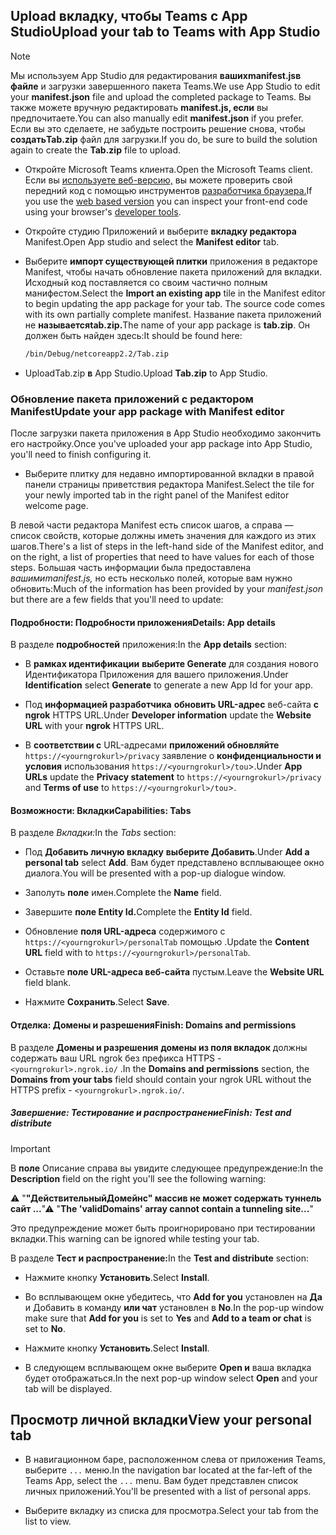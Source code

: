 ## <a name="upload-your-tab-to-teams-with-app-studio"></a><span data-ttu-id="bb6ca-101">Upload вкладку, чтобы Teams с App Studio</span><span class="sxs-lookup"><span data-stu-id="bb6ca-101">Upload your tab to Teams with App Studio</span></span>

>[!NOTE]
> <span data-ttu-id="bb6ca-102">Мы используем App Studio для редактирования **вашихmanifest.jsв файле** и загрузки завершенного пакета Teams.</span><span class="sxs-lookup"><span data-stu-id="bb6ca-102">We use App Studio to edit your **manifest.json** file and upload the completed package to Teams.</span></span> <span data-ttu-id="bb6ca-103">Вы также можете вручную редактировать **manifest.js, если** вы предпочитаете.</span><span class="sxs-lookup"><span data-stu-id="bb6ca-103">You can also manually edit **manifest.json** if you prefer.</span></span> <span data-ttu-id="bb6ca-104">Если вы это сделаете, не забудьте построить решение снова, чтобы **создатьTab.zip** файл для загрузки.</span><span class="sxs-lookup"><span data-stu-id="bb6ca-104">If you do, be sure to build the solution again to create the **Tab.zip** file to upload.</span></span>

- <span data-ttu-id="bb6ca-105">Откройте Microsoft Teams клиента.</span><span class="sxs-lookup"><span data-stu-id="bb6ca-105">Open the Microsoft Teams client.</span></span> <span data-ttu-id="bb6ca-106">Если вы [используете веб-версию,](https://teams.microsoft.com) вы можете проверить свой передний код с помощью инструментов [разработчика браузера.](~/tabs/how-to/developer-tools.md)</span><span class="sxs-lookup"><span data-stu-id="bb6ca-106">If you use the [web based version](https://teams.microsoft.com) you can inspect your front-end code using your browser's [developer tools](~/tabs/how-to/developer-tools.md).</span></span>

- <span data-ttu-id="bb6ca-107">Откройте студию Приложений и выберите **вкладку редактора** Manifest.</span><span class="sxs-lookup"><span data-stu-id="bb6ca-107">Open App studio and select the **Manifest editor** tab.</span></span>

- <span data-ttu-id="bb6ca-108">Выберите **импорт существующей плитки** приложения в редакторе Manifest, чтобы начать обновление пакета приложений для вкладки. Исходный код поставляется со своим частично полным манифестом.</span><span class="sxs-lookup"><span data-stu-id="bb6ca-108">Select the **Import an existing app** tile in the Manifest editor to begin updating the app package for your tab. The source code comes with its own partially complete manifest.</span></span> <span data-ttu-id="bb6ca-109">Название пакета приложений не **называетсяtab.zip.**</span><span class="sxs-lookup"><span data-stu-id="bb6ca-109">The name of your app package is **tab.zip**.</span></span> <span data-ttu-id="bb6ca-110">Он должен быть найден здесь:</span><span class="sxs-lookup"><span data-stu-id="bb6ca-110">It should be found here:</span></span>

    ```bash
    /bin/Debug/netcoreapp2.2/Tab.zip
    ```

- <span data-ttu-id="bb6ca-111">UploadTab.zip **в** App Studio.</span><span class="sxs-lookup"><span data-stu-id="bb6ca-111">Upload **Tab.zip** to App Studio.</span></span>

### <a name="update-your-app-package-with-manifest-editor"></a><span data-ttu-id="bb6ca-112">Обновление пакета приложений с редактором Manifest</span><span class="sxs-lookup"><span data-stu-id="bb6ca-112">Update your app package with Manifest editor</span></span>

<span data-ttu-id="bb6ca-113">После загрузки пакета приложения в App Studio необходимо закончить его настройку.</span><span class="sxs-lookup"><span data-stu-id="bb6ca-113">Once you've uploaded your app package into App Studio, you'll need to finish configuring it.</span></span>

- <span data-ttu-id="bb6ca-114">Выберите плитку для недавно импортированной вкладки в правой панели страницы приветствия редактора Manifest.</span><span class="sxs-lookup"><span data-stu-id="bb6ca-114">Select the tile for your newly imported tab in the right panel of the Manifest editor welcome page.</span></span>

<span data-ttu-id="bb6ca-115">В левой части редактора Manifest есть список шагов, а справа — список свойств, которые должны иметь значения для каждого из этих шагов.</span><span class="sxs-lookup"><span data-stu-id="bb6ca-115">There's a list of steps in the left-hand side of the Manifest editor, and on the right, a list of properties that need to have values for each of those steps.</span></span> <span data-ttu-id="bb6ca-116">Большая часть информации была предоставлена *вашимиmanifest.js,* но есть несколько полей, которые вам нужно обновить:</span><span class="sxs-lookup"><span data-stu-id="bb6ca-116">Much of the information has been provided by your *manifest.json* but there are a few fields that you'll need to update:</span></span>

#### <a name="details-app-details"></a><span data-ttu-id="bb6ca-117">Подробности: Подробности приложения</span><span class="sxs-lookup"><span data-stu-id="bb6ca-117">Details: App details</span></span>

<span data-ttu-id="bb6ca-118">В разделе **подробностей** приложения:</span><span class="sxs-lookup"><span data-stu-id="bb6ca-118">In the **App details** section:</span></span>

- <span data-ttu-id="bb6ca-119">В **рамках идентификации** **выберите Generate** для создания нового Идентификатора Приложения для вашего приложения.</span><span class="sxs-lookup"><span data-stu-id="bb6ca-119">Under **Identification** select **Generate** to generate a new App Id for your app.</span></span>

- <span data-ttu-id="bb6ca-120">Под **информацией разработчика** **обновить URL-адрес** веб-сайта **с ngrok** HTTPS URL.</span><span class="sxs-lookup"><span data-stu-id="bb6ca-120">Under **Developer information** update the **Website URL** with your **ngrok** HTTPS URL.</span></span>

- <span data-ttu-id="bb6ca-121">В **соответствии с** URL-адресами **приложений обновляйте** `https://<yourngrokurl>/privacy` заявление о **конфиденциальности и условия** использования `https://<yourngrokurl>/tou`>.</span><span class="sxs-lookup"><span data-stu-id="bb6ca-121">Under **App URLs** update the **Privacy statement** to `https://<yourngrokurl>/privacy` and **Terms of use** to `https://<yourngrokurl>/tou`>.</span></span>

#### <a name="capabilities-tabs"></a><span data-ttu-id="bb6ca-122">Возможности: Вкладки</span><span class="sxs-lookup"><span data-stu-id="bb6ca-122">Capabilities: Tabs</span></span>

<span data-ttu-id="bb6ca-123">В разделе *Вкладки:*</span><span class="sxs-lookup"><span data-stu-id="bb6ca-123">In the *Tabs* section:</span></span>

- <span data-ttu-id="bb6ca-124">Под **Добавить личную вкладку** **выберите Добавить**.</span><span class="sxs-lookup"><span data-stu-id="bb6ca-124">Under **Add a personal tab** select **Add**.</span></span> <span data-ttu-id="bb6ca-125">Вам будет представлено всплывающее окно диалога.</span><span class="sxs-lookup"><span data-stu-id="bb6ca-125">You will be presented with a pop-up dialogue window.</span></span>

- <span data-ttu-id="bb6ca-126">Заполуть **поле** имен.</span><span class="sxs-lookup"><span data-stu-id="bb6ca-126">Complete the **Name** field.</span></span>

- <span data-ttu-id="bb6ca-127">Завершите **поле Entity Id.**</span><span class="sxs-lookup"><span data-stu-id="bb6ca-127">Complete the **Entity Id** field.</span></span>

- <span data-ttu-id="bb6ca-128">Обновление **поля URL-адреса** содержимого с `https://<yourngrokurl>/personalTab` помощью .</span><span class="sxs-lookup"><span data-stu-id="bb6ca-128">Update the **Content URL** field with to `https://<yourngrokurl>/personalTab`.</span></span>

- <span data-ttu-id="bb6ca-129">Оставьте **поле URL-адреса веб-сайта** пустым.</span><span class="sxs-lookup"><span data-stu-id="bb6ca-129">Leave the **Website URL** field blank.</span></span>

- <span data-ttu-id="bb6ca-130">Нажмите **Сохранить**.</span><span class="sxs-lookup"><span data-stu-id="bb6ca-130">Select **Save**.</span></span>

#### <a name="finish-domains-and-permissions"></a><span data-ttu-id="bb6ca-131">Отделка: Домены и разрешения</span><span class="sxs-lookup"><span data-stu-id="bb6ca-131">Finish: Domains and permissions</span></span>

<span data-ttu-id="bb6ca-132">В разделе **Домены и разрешения** **домены из поля вкладок** должны содержать ваш URL ngrok без префикса HTTPS - `<yourngrokurl>.ngrok.io/` .</span><span class="sxs-lookup"><span data-stu-id="bb6ca-132">In the **Domains and permissions** section, the **Domains from your tabs** field should contain your ngrok URL without the HTTPS prefix - `<yourngrokurl>.ngrok.io/`.</span></span>

##### <a name="finish-test-and-distribute"></a><span data-ttu-id="bb6ca-133">Завершение: Тестирование и распространение</span><span class="sxs-lookup"><span data-stu-id="bb6ca-133">Finish: Test and distribute</span></span>

>[!IMPORTANT]
><span data-ttu-id="bb6ca-134">В **поле** Описание справа вы увидите следующее предупреждение:</span><span class="sxs-lookup"><span data-stu-id="bb6ca-134">In the **Description** field on the right you'll see the following warning:</span></span>
>
><span data-ttu-id="bb6ca-135">&#9888; "**"ДействительныйДомейнс" массив не может содержать туннель сайт ...**"</span><span class="sxs-lookup"><span data-stu-id="bb6ca-135">&#9888; "**The 'validDomains' array cannot contain a tunneling site...**"</span></span>
>
><span data-ttu-id="bb6ca-136">Это предупреждение может быть проигнорировано при тестировании вкладки.</span><span class="sxs-lookup"><span data-stu-id="bb6ca-136">This warning can be ignored while testing your tab.</span></span>

<span data-ttu-id="bb6ca-137">В разделе **Тест и распространение:**</span><span class="sxs-lookup"><span data-stu-id="bb6ca-137">In the **Test and distribute** section:</span></span>

- <span data-ttu-id="bb6ca-138">Нажмите кнопку **Установить**.</span><span class="sxs-lookup"><span data-stu-id="bb6ca-138">Select **Install**.</span></span>

- <span data-ttu-id="bb6ca-139">Во всплывающем окне убедитесь, что **Add for you** установлен на **Да** и Добавить в команду **или чат** установлен в **No**.</span><span class="sxs-lookup"><span data-stu-id="bb6ca-139">In the pop-up window make sure that **Add for you** is set to **Yes** and **Add to a team or chat** is set to **No**.</span></span>

- <span data-ttu-id="bb6ca-140">Нажмите кнопку **Установить**.</span><span class="sxs-lookup"><span data-stu-id="bb6ca-140">Select **Install**.</span></span>

- <span data-ttu-id="bb6ca-141">В следующем всплывающем окне выберите **Open и** ваша вкладка будет отображаться.</span><span class="sxs-lookup"><span data-stu-id="bb6ca-141">In the next pop-up window select **Open** and your tab will be displayed.</span></span>

## <a name="view-your-personal-tab"></a><span data-ttu-id="bb6ca-142">Просмотр личной вкладки</span><span class="sxs-lookup"><span data-stu-id="bb6ca-142">View your personal tab</span></span>

- <span data-ttu-id="bb6ca-143">В навигационном баре, расположенном слева от приложения Teams, выберите `...` меню.</span><span class="sxs-lookup"><span data-stu-id="bb6ca-143">In the navigation bar located at the far-left of the Teams App, select the `...` menu.</span></span> <span data-ttu-id="bb6ca-144">Вам будет представлен список личных приложений.</span><span class="sxs-lookup"><span data-stu-id="bb6ca-144">You'll be presented with a list of personal apps.</span></span>

- <span data-ttu-id="bb6ca-145">Выберите вкладку из списка для просмотра.</span><span class="sxs-lookup"><span data-stu-id="bb6ca-145">Select your tab from the list to view.</span></span>
